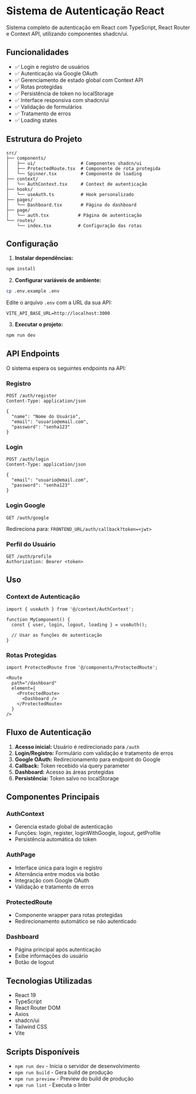 # Sistema de Autenticação React

Sistema completo de autenticação em React com TypeScript, React Router e Context API, utilizando componentes shadcn/ui.

## Funcionalidades

- ✅ Login e registro de usuários
- ✅ Autenticação via Google OAuth
- ✅ Gerenciamento de estado global com Context API
- ✅ Rotas protegidas
- ✅ Persistência de token no localStorage
- ✅ Interface responsiva com shadcn/ui
- ✅ Validação de formulários
- ✅ Tratamento de erros
- ✅ Loading states

## Estrutura do Projeto

```
src/
├── components/
│   ├── ui/                 # Componentes shadcn/ui
│   ├── ProtectedRoute.tsx  # Componente de rota protegida
│   └── Spinner.tsx         # Componente de loading
├── context/
│   └── AuthContext.tsx     # Context de autenticação
├── hooks/
│   └── useAuth.ts          # Hook personalizado
├── pages/
│   └── Dashboard.tsx       # Página do dashboard
├── page/
│   └── auth.tsx           # Página de autenticação
└── routes/
    └── index.tsx          # Configuração das rotas
```

## Configuração

1. **Instalar dependências:**
```bash
npm install
```

2. **Configurar variáveis de ambiente:**
```bash
cp .env.example .env
```

Edite o arquivo `.env` com a URL da sua API:
```
VITE_API_BASE_URL=http://localhost:3000
```

3. **Executar o projeto:**
```bash
npm run dev
```

## API Endpoints

O sistema espera os seguintes endpoints na API:

### Registro
```
POST /auth/register
Content-Type: application/json

{
  "name": "Nome do Usuário",
  "email": "usuario@email.com",
  "password": "senha123"
}
```

### Login
```
POST /auth/login
Content-Type: application/json

{
  "email": "usuario@email.com",
  "password": "senha123"
}
```

### Login Google
```
GET /auth/google
```
Redireciona para: `FRONTEND_URL/auth/callback?token=<jwt>`

### Perfil do Usuário
```
GET /auth/profile
Authorization: Bearer <token>
```

## Uso

### Context de Autenticação

```tsx
import { useAuth } from '@/context/AuthContext';

function MyComponent() {
  const { user, login, logout, loading } = useAuth();
  
  // Usar as funções de autenticação
}
```

### Rotas Protegidas

```tsx
import ProtectedRoute from '@/components/ProtectedRoute';

<Route 
  path="/dashboard" 
  element={
    <ProtectedRoute>
      <Dashboard />
    </ProtectedRoute>
  } 
/>
```

## Fluxo de Autenticação

1. **Acesso inicial:** Usuário é redirecionado para `/auth`
2. **Login/Registro:** Formulário com validação e tratamento de erros
3. **Google OAuth:** Redirecionamento para endpoint do Google
4. **Callback:** Token recebido via query parameter
5. **Dashboard:** Acesso às áreas protegidas
6. **Persistência:** Token salvo no localStorage

## Componentes Principais

### AuthContext
- Gerencia estado global de autenticação
- Funções: login, register, loginWithGoogle, logout, getProfile
- Persistência automática do token

### AuthPage
- Interface única para login e registro
- Alternância entre modos via botão
- Integração com Google OAuth
- Validação e tratamento de erros

### ProtectedRoute
- Componente wrapper para rotas protegidas
- Redirecionamento automático se não autenticado

### Dashboard
- Página principal após autenticação
- Exibe informações do usuário
- Botão de logout

## Tecnologias Utilizadas

- React 19
- TypeScript
- React Router DOM
- Axios
- shadcn/ui
- Tailwind CSS
- Vite

## Scripts Disponíveis

- `npm run dev` - Inicia o servidor de desenvolvimento
- `npm run build` - Gera build de produção
- `npm run preview` - Preview do build de produção
- `npm run lint` - Executa o linter